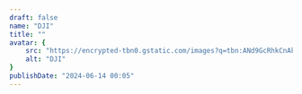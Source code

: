 ```yaml
---
draft: false
name: "DJI"
title: ""
avatar: {
    src: "https://encrypted-tbn0.gstatic.com/images?q=tbn:ANd9GcRhkCnAk2xmPkIGyK-DQrDgcBsjdpMbu_6XcQ&s",
    alt: "DJI"
}
publishDate: "2024-06-14 00:05"
---
```

